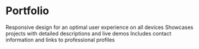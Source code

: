 # Portfolio
Responsive design for an optimal user experience on all devices Showcases projects with detailed descriptions and live demos Includes contact information and links to professional profiles
